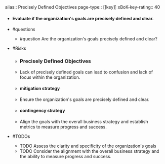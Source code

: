 alias:: Precisely Defined Objectives
page-type:: [[key]]
xBoK-key-rating:: 40
- #### Evaluate if the organization's goals are precisely defined and clear.
- #questions
  - #question Are the organization's goals precisely defined and clear?
- #Risks

  - ### Precisely Defined Objectives
  - Lack of precisely defined goals can lead to confusion and lack of focus within the organization.
  - #### mitigation strategy
  - Ensure the organization's goals are precisely defined and clear.
  - #### contingency strategy
  - Align the goals with the overall business strategy and establish metrics to measure progress and success.
- #TODOs
  - TODO Assess the clarity and specificity of the organization's goals
  - TODO  Consider the alignment with the overall business strategy and the ability to measure progress and success.


